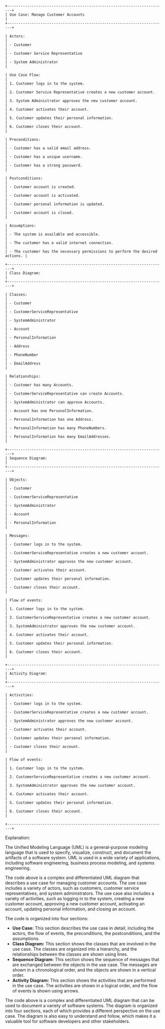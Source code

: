 ```
+------------------------------------------------------------------------+
| Use Case: Manage Customer Accounts                                    |
+------------------------------------------------------------------------+

| Actors:                                                                |
| - Customer                                                              |
| - Customer Service Representative                                     |
| - System Administrator                                                  |

| Use Case Flow:                                                          |
| 1. Customer logs in to the system.                                         |
| 2. Customer Service Representative creates a new customer account.          |
| 3. System Administrator approves the new customer account.                |
| 4. Customer activates their account.                                      |
| 5. Customer updates their personal information.                            |
| 6. Customer closes their account.                                         |

| Preconditions:                                                          |
| - Customer has a valid email address.                                     |
| - Customer has a unique username.                                         |
| - Customer has a strong password.                                         |

| Postconditions:                                                         |
| - Customer account is created.                                            |
| - Customer account is activated.                                          |
| - Customer personal information is updated.                                |
| - Customer account is closed.                                             |

| Assumptions:                                                            |
| - The system is available and accessible.                                  |
| - The customer has a valid internet connection.                             |
| - The customer has the necessary permissions to perform the desired actions. |

+------------------------------------------------------------------------+
| Class Diagram:                                                          |
+------------------------------------------------------------------------+

| Classes:                                                                |
| - Customer                                                              |
| - CustomerServiceRepresentative                                        |
| - SystemAdministrator                                                    |
| - Account                                                                |
| - PersonalInformation                                                   |
| - Address                                                               |
| - PhoneNumber                                                           |
| - EmailAddress                                                           |

| Relationships:                                                          |
| - Customer has many Accounts.                                             |
| - CustomerServiceRepresentative can create Accounts.                       |
| - SystemAdministrator can approve Accounts.                               |
| - Account has one PersonalInformation.                                   |
| - PersonalInformation has one Address.                                    |
| - PersonalInformation has many PhoneNumbers.                               |
| - PersonalInformation has many EmailAddresses.                              |

+------------------------------------------------------------------------+
| Sequence Diagram:                                                         |
+------------------------------------------------------------------------+

| Objects:                                                                |
| - Customer                                                              |
| - CustomerServiceRepresentative                                        |
| - SystemAdministrator                                                    |
| - Account                                                                |
| - PersonalInformation                                                   |

| Messages:                                                               |
| - Customer logs in to the system.                                         |
| - CustomerServiceRepresentative creates a new customer account.          |
| - SystemAdministrator approves the new customer account.                |
| - Customer activates their account.                                      |
| - Customer updates their personal information.                            |
| - Customer closes their account.                                         |

| Flow of events:                                                          |
| 1. Customer logs in to the system.                                         |
| 2. CustomerServiceRepresentative creates a new customer account.          |
| 3. SystemAdministrator approves the new customer account.                |
| 4. Customer activates their account.                                      |
| 5. Customer updates their personal information.                            |
| 6. Customer closes their account.                                         |

+------------------------------------------------------------------------+
| Activity Diagram:                                                         |
+------------------------------------------------------------------------+

| Activities:                                                              |
| - Customer logs in to the system.                                         |
| - CustomerServiceRepresentative creates a new customer account.          |
| - SystemAdministrator approves the new customer account.                |
| - Customer activates their account.                                      |
| - Customer updates their personal information.                            |
| - Customer closes their account.                                         |

| Flow of events:                                                          |
| 1. Customer logs in to the system.                                         |
| 2. CustomerServiceRepresentative creates a new customer account.          |
| 3. SystemAdministrator approves the new customer account.                |
| 4. Customer activates their account.                                      |
| 5. Customer updates their personal information.                            |
| 6. Customer closes their account.                                         |

+------------------------------------------------------------------------+
```

Explanation:

The Unified Modeling Language (UML) is a general-purpose modeling language that is used to specify, visualize, construct, and document the artifacts of a software system. UML is used in a wide variety of applications, including software engineering, business process modeling, and systems engineering.

The code above is a complex and differentiated UML diagram that describes a use case for managing customer accounts. The use case includes a variety of actors, such as customers, customer service representatives, and system administrators. The use case also includes a variety of activities, such as logging in to the system, creating a new customer account, approving a new customer account, activating an account, updating personal information, and closing an account.

The code is organized into four sections:

* **Use Case:** This section describes the use case in detail, including the actors, the flow of events, the preconditions, the postconditions, and the assumptions.
* **Class Diagram:** This section shows the classes that are involved in the use case. The classes are organized into a hierarchy, and the relationships between the classes are shown using lines.
* **Sequence Diagram:** This section shows the sequence of messages that are exchanged between the objects in the use case. The messages are shown in a chronological order, and the objects are shown in a vertical order.
* **Activity Diagram:** This section shows the activities that are performed in the use case. The activities are shown in a logical order, and the flow of events is shown using arrows.

The code above is a complex and differentiated UML diagram that can be used to document a variety of software systems. The diagram is organized into four sections, each of which provides a different perspective on the use case. The diagram is also easy to understand and follow, which makes it a valuable tool for software developers and other stakeholders.